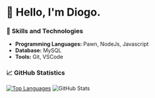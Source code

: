 # 👋 Hello, I'm Diogo.

### 🚀 Skills and Technologies

- **Programming Languages:** Pawn, NodeJs, Javascript
- **Database:** MySQL
- **Tools:** Git, VSCode

### 📈 GitHub Statistics

[![Top Languages](https://github-readme-stats.vercel.app/api/top-langs/?username=devbluen&layout=compact&theme=dracula)](https://github.com/devbluen/github-readme-stats) ![GitHub Stats](https://github-readme-stats.vercel.app/api?username=devbluen&show_icons=true&theme=dracula) 
